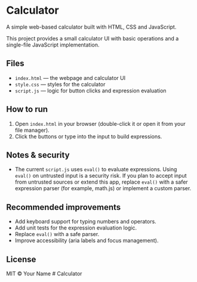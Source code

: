 # Calculator

A simple web-based calculator built with HTML, CSS and JavaScript.

This project provides a small calculator UI with basic operations and a single-file JavaScript implementation.

## Files

- `index.html` — the webpage and calculator UI
- `style.css` — styles for the calculator
- `script.js` — logic for button clicks and expression evaluation

## How to run

1. Open `index.html` in your browser (double-click it or open it from your file manager).
2. Click the buttons or type into the input to build expressions.

## Notes & security

- The current `script.js` uses `eval()` to evaluate expressions. Using `eval()` on untrusted input is a security risk. If you plan to accept input from untrusted sources or extend this app, replace `eval()` with a safer expression parser (for example, math.js) or implement a custom parser.

## Recommended improvements

- Add keyboard support for typing numbers and operators.
- Add unit tests for the expression evaluation logic.
- Replace `eval()` with a safe parser.
- Improve accessibility (aria labels and focus management).

## License

MIT © Your Name
#   C a l c u l a t o r  
 